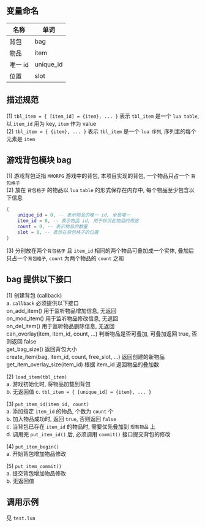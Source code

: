 ## 变量命名
名称 | 单词
|----|---|
背包 | bag
物品 | item    
唯一 id | unique_id
位置 | slot

## 描述规范
(1) `tbl_item = { [item_id] = {item}, ... }` 表示 `tbl_item` 是一个 `lua table`, 以 `item_id` 用为 key, `item` 作为 value    
(2) `tbl_item = { {item}, ... }` 表示 `tbl_item` 是一个 `lua 序列`, 序列里的每个元素是 `item`    

## 游戏背包模块 bag    
(1) 游戏背包泛指 `MMORPG` 游戏中的背包, 本项目实现的背包, 一个物品只占一个 `背包格子`    
(2) 放在 `背包格子` 的物品以 `lua` `table` 的形式保存在内存中, 每个物品至少包含以下信息    
```lua
{
	unique_id = 0, -- 表示物品的唯一 id, 全局唯一
	item_id = 0, -- 表示物品 id, 用于标识此物品的用途
	count = 0, -- 表示物品的数量
	slot = 0, -- 表示在背包格子的位置
}
```
(3) 分别放在两个`背包格子` 且 `item_id` 相同的两个物品可叠加成一个实体, 叠加后只占一个`背包格子`, `count` 为两个物品的 `count` 之和         

## bag 提供以下接口
(1) 创建背包 (callback)    
a. `callback` 必须提供以下接口    
on_add_item() 用于监听物品增加信息, 无返回    
on_mod_item() 用于监听物品修改信息, 无返回    
on_del_item() 用于监听物品删除信息, 无返回    
can_overlay(item, item_id, count, ...) 判断物品是否可叠加, 可叠加返回 true, 否则返回 false    
get_bag_size() 返回背包大小    
create_item(bag, item_id, count, free_slot, ...) 返回创建的新物品    
get_item_overlay_size(item_id) 根据 item_id 返回物品的叠加数    

(2) `load_item(tbl_item)`    
a. 游戏初始化时, 将物品加载到背包       
b. 无返回值
c. `tbl_item = { [unique_id] = {item}, ... }`

(3) `put_item_id(item_id, count)`    
a. 添加指定 `item_id` 的物品, 个数为 `count` 个    
b. 加入物品成功时, 返回 `true`, 否则返回 `false`    
c. 当背包已存在 `item_id` 的物品时, 需要优先叠加到 `现有物品` 上    
d. 调用完 `put_item_id()` 后, 必须调用 `commit()` 接口提交背包的修改     

(4) `put_item_begin()`    
a. 开始背包增加物品修改     

(5) `put_item_commit()`    
a. 提交背包增加物品修改     
b. 无返回值    

## 调用示例
见 `test.lua`
